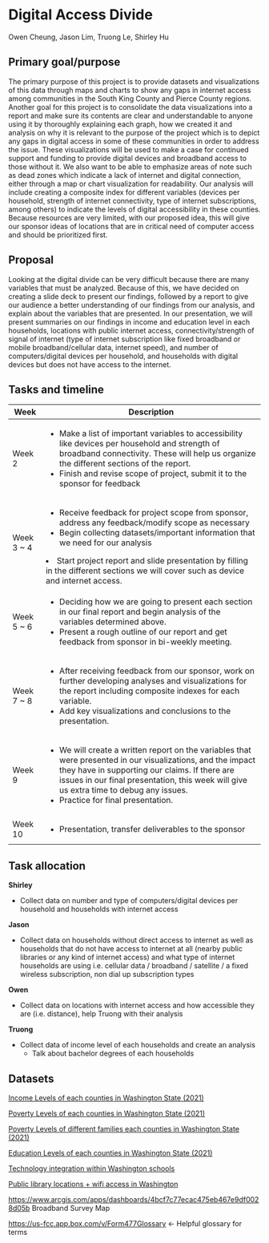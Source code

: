 # Digital Access Divide
Owen Cheung, Jason Lim, Truong Le, Shirley Hu

## Primary goal/purpose

The primary purpose of this project is to provide datasets and visualizations of this data through maps and charts to show any gaps in internet access among communities in the South King County and Pierce County regions. Another goal for this project is to consolidate the data visualizations into a report and make sure its contents are clear and understandable to anyone using it by thoroughly explaining each graph, how we created it and analysis on why it is relevant to the purpose of the project which is to depict any gaps in digital access in some of these communities in order to address the issue. These visualizations will be used to make a case for continued support and funding to provide digital devices and broadband access to those without it. We also want to be able to emphasize areas of note such as dead zones which indicate a lack of internet and digital connection, either through a map or chart visualization for readability. Our analysis will include creating a composite index for different variables (devices per household, strength of internet connectivity, type of internet subscriptions, among others) to indicate the levels of digital accessibility in these counties. Because resources are very limited, with our proposed idea, this will give our sponsor ideas of locations that are in critical need of computer access and should be prioritized first.

## Proposal

Looking at the digital divide can be very difficult because there are many variables that must be analyzed. Because of this, we have decided on creating a slide deck to present our findings, followed by a report to give our audience a better understanding of our findings from our analysis, and explain about the variables that are presented. In our presentation, we will present summaries on our findings in income and education level in each households, locations with public internet access, connectivity/strength of signal of internet (type of internet subscription like fixed broadband or mobile broadband/cellular data, internet speed), and number of computers/digital devices per household, and households with digital devices but does not have access to the internet. 

## Tasks and timeline

| Week    | Description |
|---------|-------------|
|Week 2|<ul><li>Make a list of important variables to accessibility like devices per household and strength of broadband connectivity. These will help us organize the different sections of the report.</li><li>Finish and revise scope of project, submit it to the sponsor for feedback</li></ul>|
|Week 3 ~ 4| <ul><li>Receive feedback for project scope from sponsor, address any feedback/modify scope as necessary</li><li>Begin collecting datasets/important information that we need for our analysis</li></ul><li>Start project report and slide presentation by filling in the different sections we will cover such as device and internet access. </li></ul>|
|Week 5 ~ 6|<ul><li>Deciding how we are going to present each section in our final report and begin analysis of the variables determined above. </li><li>Present a rough outline of our report and get feedback from sponsor in bi-weekly meeting.</li></ul>|
|Week 7 ~ 8|<ul><li>After receiving feedback from our sponsor, work on further developing analyses and visualizations for the report including composite indexes for each variable. </li><li>Add key visualizations and conclusions to the presentation. </li></ul>|
|Week 9|<ul><li>We will create a written report on the variables that were presented in our visualizations, and the impact they have in supporting our claims. If there are issues in our final presentation, this week will give us extra time to debug any issues.</li><li>Practice for final presentation.</li></ul>|
Week 10|<ul><li>Presentation, transfer deliverables to the sponsor</li>|

## Task allocation

**Shirley**

- Collect data on number and type of computers/digital devices per household and households with internet access

**Jason**

- Collect data on households without direct access to internet as well as households that do not have access to internet at all (nearby public libraries or any kind of internet access) and what type of internet households are using i.e. cellular data / broadband / satellite / a fixed wireless subscription, non dial up subscription types 

**Owen**

- Collect data on locations with internet access and how accessible they are (i.e. distance), help Truong with their analysis

**Truong**

- Collect data of income level of each households and create an analysis
    - Talk about bachelor degrees of each households


## Datasets

<a href="./Data/2021_Income_Levels_Washington.csv">Income Levels of each counties in Washington State (2021)</a>

<a href="./Data/2021_Poverty_Levels_Washington.csv">Poverty Levels of each counties in Washington State (2021)</a>

<a href="./Data/2021_Poverty_Levels_Families_Washington.csv">Poverty Levels of different families each counties in Washington State (2021)</a>

<a href="./Data/2021_Education_Level_Washington.csv">Education Levels of each counties in Washington State (2021)</a>

<a href="./Data/School_Building_Technology_Survey.csv">Technology integration within Washington schools</a>

<a href="./Data/Washington_State_Public_Libraries__Wifi_Locations.csv">Public library locations + wifi access in Washington</a>

https://www.arcgis.com/apps/dashboards/4bcf7c77ecac475eb467e9df0028d05b
Broadband Survey Map

https://us-fcc.app.box.com/v/Form477Glossary <- Helpful glossary for terms
